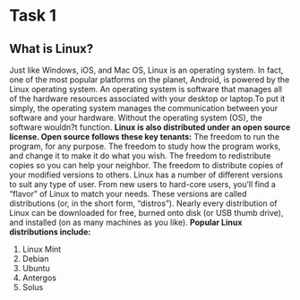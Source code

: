 # Task 1
## What is Linux?
Just like Windows, iOS, and Mac OS, Linux is an operating system. In fact, one of the most popular platforms on the planet, Android, is powered by the Linux operating system. An operating system is software that manages all of the hardware resources associated with your desktop or laptop.To put it simply, the operating system manages the communication between your software and your hardware. Without the operating system (OS), the software wouldn?t function.
**Linux is also distributed under an open source license. Open source follows these key tenants:**
 The freedom to run the program, for any purpose.
 The freedom to study how the program works, and change it to make it do what you wish.
 The freedom to redistribute copies so you can help your neighbor.
 The freedom to distribute copies of your modified versions to others.
Linux has a number of different versions to suit any type of user. From new users to hard-core users, you’ll find a “flavor” of Linux to match your needs. These versions are called distributions (or, in the short form, “distros”). Nearly every distribution of Linux can be downloaded for free, burned onto disk (or USB thumb drive), and installed (on as many machines as you like).
**Popular Linux distributions include:**
1. Linux Mint
2. Debian
3. Ubuntu
4. Antergos
5. Solus
